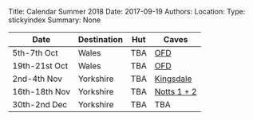 Title: Calendar Summer 2018
Date: 2017-09-19
Authors:
Location:
Type: stickyindex
Summary: None

|Date              | Destination                          | Hut                                                                                  | Caves  |
| ---              |  ---                                 | ---                                                                                  |  ---  |
| 5th-7th Oct | Wales | TBA | [OFD](https://union.ic.ac.uk/rcc/caving/caves/?search=Ddu) |
| 19th-21st Oct | Wales | TBA |  [OFD](https://union.ic.ac.uk/rcc/caving/caves/?search=Ddu) |
| 2nd-4th Nov  | Yorkshire | TBA | [Kingsdale](https://union.ic.ac.uk/rcc/caving/caves/?search=Kingsdale) |
| 16th-18th Nov | Yorkshire | TBA| [Notts 1 + 2](https://union.ic.ac.uk/rcc/caving/caves/?search=Notts) |
| 30th-2nd Dec  | Yorkshire | TBA | TBA |
